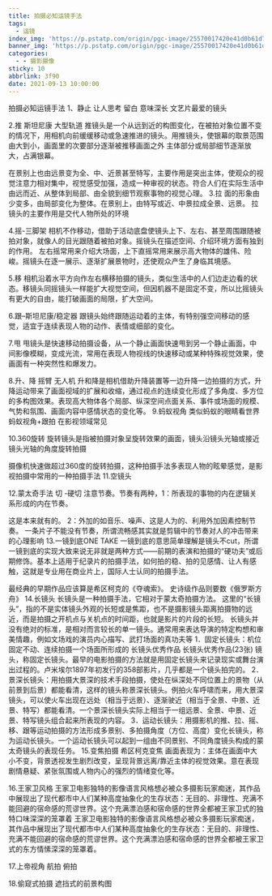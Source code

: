 ```yaml
---
title: 拍摄必知运镜手法
tags:
  - 运镜
index_img: 'https://p.pstatp.com/origin/pgc-image/25570017420e41d0b61d7fcb0306bbb3'
banner_img: 'https://p.pstatp.com/origin/pgc-image/25570017420e41d0b61d7fcb0306bbb3'
categories:
  - - 摄影摄像
sticky: 10
abbrlink: 3f90
date: 2021-09-13 10:00:00
---
```


拍摄必知运镜手法
1、静止
让人思考 留白 意味深长 文艺片最爱的镜头
 
2.推
斯坦尼康 大型轨道
推镜头是一个从远到近的构图变化，在被拍对象位置不变的情况下，用相机向前缓缓移动或急速推进的镜头。用推镜头，使银幕的取景范围由大到小，画面里的次要部分逐渐被推移画面之外
主体部分或局部细节逐渐放大，占满银幕。
 
在景别上也由远景变为全、中、近景甚至特写，主要作用是突出主体，使观众的视觉注意力相对集中，视觉感受加强，造成一种审视的状态。符合人们在实际生活中由远而近、从整体到局部、由全貌到细节观察事物的视觉心理。
3.拉
面的形象由少变多，由局部变化为整体。在景别上，由特写或近、中景拉成全景、远景。
拉镜头的主要作用是交代人物所处的环境
 
4.摇-三脚架
相机不作移动，借助于活动底盘使镜头上下、左右、甚至周围跟随被拍对象，就像人的目光跟随着被拍对象。摇镜头在描述空间、介绍环境方面有独到的作用。 左右摇常用来介绍大场面，上下直摇常用来展示高大物体的雄伟、险峻。摇镜头在逐一展示、逐渐扩展景物时，还使观众产生了身临其境感。
 
5.移
相机沿着水平方向作左右横移拍摄的镜头，类似生活中的人们边走边看的状态。移镜头同摇镜头一样能扩大视觉空间，但因机器不是固定不变，所以比摇镜头有更大的自由，能打破画面的局限，扩大空间。
 
6.跟–斯坦尼康/稳定器
跟镜头始终跟随运动着的主体，有特别强空间移动的感觉，适宜于连续表现人物的动作、表情或细部的变化。
 
 
 
7.甩
甩镜头是快速移动拍摄设备，从一个静止画面快速甩到另一个静止画面，中间影像模糊，变成光流，常用在表现人物视线的快速移动或某种特殊视觉效果，使画面有一种突然性和爆发力。
 
8.升、降 摇臂 无人机
升和降是相机借助升降装置等一边升降一边拍摄的方式，升降运动带来了画面视域的扩展和收缩，通过视点的连续变化形成了多角度、多方位的多构图效果。表现高大物体各个局部、纵深空间点面关系、事件或场面的规模、气势和氛围、画面内容中感情状态的变化等。
9.蚂蚁视角
类似蚂蚁的眼睛看世界
蚂蚁视角+跟拍 在影视领域常见
 
10.360旋转
旋转镜头是指被拍摄对象呈旋转效果的画面，镜头沿镜头光轴或接近镜头光轴的角度旋转拍摄
 
 
摄像机快速做超过360度的旋转拍摄，这种拍摄手法多表现人物的眩晕感觉，是影视拍摄中常用的一种拍摄手法
11.空镜头
 
12.蒙太奇手法 切 -硬切
注意节奏。节奏有两种，1：所表现的事物的内在逻辑关系形成的内在节奏。
 
这是本来就有的。 2：外加的如音乐、噪声、这是人为的、利用外加因素控制节奏。 一条片子不能没有节奏，所谓流畅感其实就是剪辑中的节奏对人的冲击带来的心理影响
13.一镜到底ONE TAKE
一镜到底的意思简单理解是镜头不cut，所谓一镜到底的实现大致来说无非就是两种方式——前期的表演和拍摄的“硬功夫”或后期修饰。基本上适用于纪录片的拍摄手法，如何拍的稳、拍的见感情、让人有感触，这就是专业用在商业片上，国际人士认同的拍摄手法。
 
最经典的早期作品应该算是希区柯克的《夺魂索》。 史诗级作品则要数《俄罗斯方舟》
14.长镜头
长镜头是一种拍摄手法，它相对于蒙太奇拍摄方法。 这里的“长镜头”，指的不是实体镜头外观的长短或是焦距，也不是摄影镜头距离拍摄物的远近，而是拍摄之开机点与关机点的时间距，也就是影片的片段的长短。
长镜头并没有绝对的标准，是相对而言较长的单一镜头。通常用来表达导演的特定构想和审美情趣，例如文场戏的演员内心描写、武打场面的真功夫等
1．固定长镜头：机位固定不动、连续拍摄一个场面所形成的 长镜头优秀作品 长镜头优秀作品(23张) 镜头，称固定长镜头。最早的电影拍摄的方法就是用固定长镜头来记录现实或舞台演出过程的。卢米埃尔1897年初发行的358部影片，几乎都是一个镜头拍完的。 2．景深长镜头：用拍摄大景深的技术手段拍摄，使处在纵深处不同位置上的景物（从前景到后景）都能看清，这样的镜头称景深长镜头。例拍火车呼啸而来，用大景深镜头，可以使火车出现在远处（相当于远景）、逐渐驶近（相当于全景、中景、近景、特写）都能看清。一个景深长镜头实际上相当于一组远景、全景、中景、近景、特写镜头组合起来所表现的内容。 3．运动长镜头：用摄影机的推、拉、摇、移、跟等运动拍摄的方法形成多景别、多拍摄角度（方位、高度）变化长镜头，称为运动长镜头。一个运动长镜头可以起到一组由不同景别、不同角度镜头构成的蒙太奇镜头的表现任务。
15.变焦拍摄 希区柯克变焦
画面表现为：主体在画面中大小不变，背景透视发生剧烈改变，呈现背景远离/靠近主体的视觉效果。意在表现剧情悬疑、紧张氛围或人物内心的强烈的情绪变化等。
 
16.王家卫风格
王家卫电影独特的影像语言风格想必被众多摄影玩家痴迷，其作品中展现出了现代都市中人们某种高度抽象化的生存状态：无目的、非理性、充满不能回避的宿命感的荒谬世界。这个充满漂泊感和宿命感的世界全都被王家卫式的独特口味深深的笼罩着
王家卫电影独特的影像语言风格想必被众多摄影玩家痴迷，其作品中展现出了现代都市中人们某种高度抽象化的生存状态：无目的、非理性、充满不能回避的宿命感的荒谬世界。这个充满漂泊感和宿命感的世界全都被王家卫式的东方情愫深深的笼罩着。
 
17.上帝视角
航拍 俯拍
 
 
18.偷窥式拍摄 遮挡式的前景构图
 
